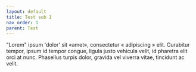 ```yaml
---
layout: default
title: Test sub 1
nav_order: 1
parent: Test
---
```


"Lorem" ipsum 'dolor' sit «amet», consectetur « adipiscing » elit. Curabitur tempor, ipsum id tempor congue, ligula justo vehicula velit, id pharetra elit orci at nunc. Phasellus turpis dolor, gravida vel viverra vitae, tincidunt ac velit.
